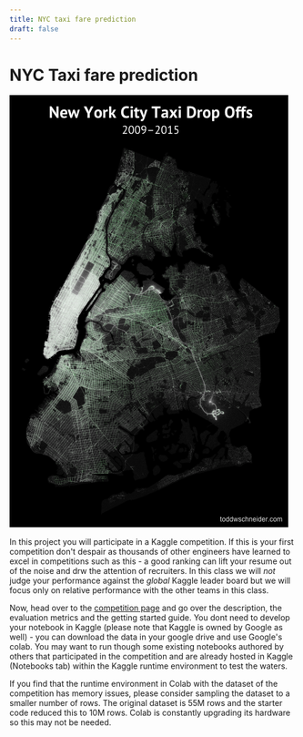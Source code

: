 ```yaml
---
title: NYC taxi fare prediction
draft: false
---
```


# NYC Taxi fare prediction

![taxi-dropoffs-map](images/taxi-dropoffs-map.png#center)

In this project you will participate in a Kaggle competition. If this is your first competition don't despair as thousands of other engineers have learned to excel in competitions such as this - a good ranking can lift your resume out of the noise and drw the attention of recruiters. In this class we will _not_ judge your performance against the _global_ Kaggle leader board but we will focus only on relative performance with the other teams in this class. 

Now, head over to the [competition page](https://www.kaggle.com/c/new-york-city-taxi-fare-prediction/overview) and go over the description, the evaluation metrics and the getting started guide. You dont need to develop your notebook in Kaggle (please note that Kaggle is owned by Google as well) - you can download the data in your google drive and use Google's colab. You may want to run though some existing notebooks authored by others that participated in the competition and are already hosted in Kaggle (Notebooks tab) within the Kaggle runtime environment to test the waters. 

If you find that the runtime environment in Colab with the dataset of the competition has memory issues, please consider sampling the dataset to a smaller number of rows. The original dataset is 55M rows and the starter code reduced this to 10M rows. Colab is constantly upgrading its hardware so this may not be needed.

